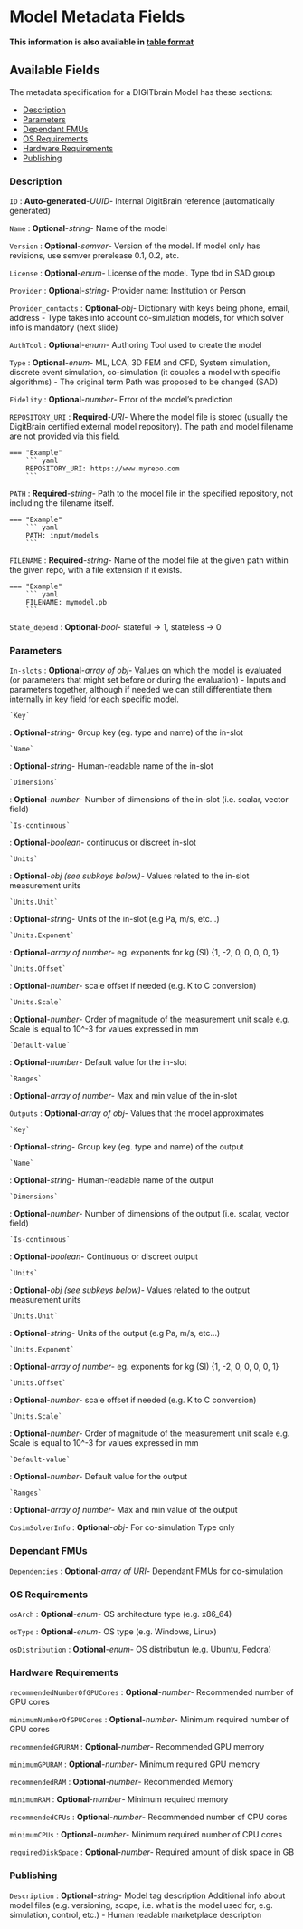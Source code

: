 <style>
  .md-content__button {
    display: none;
  }
</style>
# Model Metadata Fields

**This information is also available in [table format](/tables/model/)**


## Available Fields 

The metadata specification for a DIGITbrain Model
has these sections:

- [Description](#description)
- [Parameters](#parameters)
- [Dependant FMUs](#dependant-fmus)
- [OS Requirements](#os-requirements)
- [Hardware Requirements ](#hardware-requirements-)
- [Publishing](#publishing)


### Description


`ID`
:   **Auto-generated**-*UUID*- Internal DigitBrain reference (automatically generated)


`Name`
:   **Optional**-*string*- Name of the model

`Version`
:   **Optional**-*semver*- Version of the model. If model only has revisions, use semver prerelease 0.1, 0.2, etc.

`License`
:   **Optional**-*enum*- License of the model.  Type tbd in SAD group

`Provider`
:   **Optional**-*string*- Provider name: Institution or Person

`Provider_contacts`
:   **Optional**-*obj*- Dictionary with keys being phone, email, address - Type takes into account co-simulation models, for which solver info is mandatory (next slide)

`AuthTool`
:   **Optional**-*enum*- Authoring Tool used to create the model

`Type`
:   **Optional**-*enum*- ML, LCA, 3D FEM and CFD, System simulation, discrete event simulation, co-simulation (it couples a model with specific algorithms) - The original term Path was proposed to be changed (SAD)

`Fidelity`
:   **Optional**-*number*- Error of the model’s prediction

`REPOSITORY_URI`
:   **Required**-*URI*- Where the model file is stored (usually the DigitBrain certified external model repository). The path and model filename are not provided via this field.

    === "Example"
        ``` yaml     
        REPOSITORY_URI: https://www.myrepo.com
        ```

`PATH`
:   **Required**-*string*- Path to the model file in the specified repository, not including the filename itself.

    === "Example"
        ``` yaml     
        PATH: input/models
        ```

`FILENAME`
:   **Required**-*string*- Name of the model file at the given path within the given repo, with a file extension if it exists.

    === "Example"
        ``` yaml     
        FILENAME: mymodel.pb
        ```

`State_depend`
:   **Optional**-*bool*- stateful -> 1, stateless -> 0


### Parameters


`In-slots`
:   **Optional**-*array of obj*- Values on which the model is evaluated (or parameters that might set before or during the evaluation) - Inputs and parameters together, although if needed we can still differentiate them internally in key field for each specific model.

    `Key`
:   **Optional**-*string*- Group key (eg. type and name) of the in-slot

    `Name`
:   **Optional**-*string*- Human-readable name of the in-slot

    `Dimensions`
:   **Optional**-*number*- Number of dimensions of the in-slot (i.e. scalar, vector field)

    `Is-continuous`
:   **Optional**-*boolean*- continuous or discreet in-slot

    `Units`
:   **Optional**-*obj (see subkeys below)*- Values related to the in-slot measurement units

    `Units.Unit`
:   **Optional**-*string*- Units of the in-slot (e.g Pa, m/s, etc…)

    `Units.Exponent`
:   **Optional**-*array of number*- eg. exponents for kg (SI) {1, -2, 0, 0, 0, 0, 1}

    `Units.Offset`
:   **Optional**-*number*- scale offset if needed (e.g. K to C conversion)

    `Units.Scale`
:   **Optional**-*number*- Order of magnitude of the measurement unit scale e.g. Scale is equal to 10^-3 for values expressed in mm

    `Default-value`
:   **Optional**-*number*- Default value for the in-slot

    `Ranges`
:   **Optional**-*array of number*- Max and min value of the in-slot

`Outputs`
:   **Optional**-*array of obj*- Values that the model approximates

    `Key`
:   **Optional**-*string*- Group key (eg. type and name) of the output

    `Name`
:   **Optional**-*string*- Human-readable name of the output

    `Dimensions`
:   **Optional**-*number*- Number of dimensions of the output (i.e. scalar, vector field)

    `Is-continuous`
:   **Optional**-*boolean*- Continuous or discreet output

    `Units`
:   **Optional**-*obj (see subkeys below)*- Values related to the output measurement units

    `Units.Unit`
:   **Optional**-*string*- Units of the output (e.g Pa, m/s, etc…)

    `Units.Exponent`
:   **Optional**-*array of number*- eg. exponents for kg (SI) {1, -2, 0, 0, 0, 0, 1}

    `Units.Offset`
:   **Optional**-*number*- scale offset if needed (e.g. K to C conversion)

    `Units.Scale`
:   **Optional**-*number*- Order of magnitude of the measurement unit scale e.g. Scale is equal to 10^-3 for values expressed in mm

    `Default-value`
:   **Optional**-*number*- Default value for the output

    `Ranges`
:   **Optional**-*array of number*- Max and min value of the output

`CosimSolverInfo`
:   **Optional**-*obj*- For co-simulation Type only


### Dependant FMUs


`Dependencies`
:   **Optional**-*array of URI*- Dependant FMUs for co-simulation


### OS Requirements


`osArch`
:   **Optional**-*enum*- OS architecture type (e.g. x86_64)

`osType`
:   **Optional**-*enum*- OS type (e.g. Windows, Linux)

`osDistribution`
:   **Optional**-*enum*- OS distributun (e.g. Ubuntu, Fedora)


### Hardware Requirements 


`recommendedNumberOfGPUCores`
:   **Optional**-*number*- Recommended number of GPU cores

`minimumNumberOfGPUCores`
:   **Optional**-*number*- Minimum required number of GPU cores

`recommendedGPURAM`
:   **Optional**-*number*- Recommended GPU memory

`minimumGPURAM`
:   **Optional**-*number*- Minimum required GPU memory

`recommendedRAM`
:   **Optional**-*number*- Recommended Memory

`minimumRAM`
:   **Optional**-*number*- Minimum required memory

`recommendedCPUs`
:   **Optional**-*number*- Recommended number of CPU cores

`minimumCPUs`
:   **Optional**-*number*- Minimum required number of CPU cores

`requiredDiskSpace`
:   **Optional**-*number*- Required amount of disk space in GB


### Publishing


`Description`
:   **Optional**-*string*- Model tag description Additional info about model files (e.g. versioning, scope, i.e. what is the model used for, e.g. simulation, control, etc.) - Human readable marketplace description
